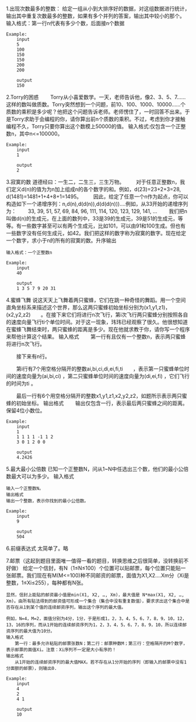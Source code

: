 1.出现次数最多的整数：
    给定一组从小到大排序好的数据，对这组数据进行统计，输出其中重复次数最多的整数，如果有多个并列的答案，输出其中较小的那个。
    输入格式：第一行n代表有多少个数，后面接n个数据
    
    Example:
        input
        5
        100
        150
        150
        200
        200

        output
        150


2.Torry的困惑
　　Torry从小喜爱数学。一天，老师告诉他，像2、3、5、7……这样的数叫做质数。Torry突然想到一个问题，前10、100、1000、10000……个质数的乘积是多少呢？他把这个问题告诉老师。老师愣住了，一时回答不出来。于是Torry求助于会编程的你，请你算出前n个质数的乘积。不过，考虑到你才接触编程不久，Torry只要你算出这个数模上50000的值。
    输入格式:仅包含一个正整数n，其中n<=100000。

    Example:
        input
        1

        output
        2


3.寂寞的数
    道德经曰：一生二，二生三，三生万物。
　　对于任意正整数n，我们定义d(n)的值为为n加上组成n的各个数字的和。例如，d(23)=23+2+3=28, d(1481)=1481+1+4+8+1=1495。
　　因此，给定了任意一个n作为起点，你可以构造如下一个递增序列：n,d(n),d(d(n)),d(d(d(n)))....例如，从33开始的递增序列为：
　　33, 39, 51, 57, 69, 84, 96, 111, 114, 120, 123, 129, 141, ...
　　我们把n叫做d(n)的生成元，在上面的数列中，33是39的生成元，39是51的生成元，等等。有一些数字甚至可以有两个生成元，比如101，可以由91和100生成。但也有一些数字没有任何生成元，如42。我们把这样的数字称为寂寞的数字。现在给定一个数字，求小于n的所有的寂寞的数。升序输出
    
    输入格式：一个正整数n

    Example:
        input
        40

        output
        1 3 5 7 9 20 31


4.蜜蜂飞舞
    说这天天上飞舞着两只蜜蜂，它们在跳一种奇怪的舞蹈。用一个空间直角坐标系来描述这个世界，那么这两只蜜蜂初始坐标分别为(x1,y1,z1)，(x2,y2,z2)　　。在接下来它们将进行n次飞行，第i次飞行两只蜜蜂分别按照各自的速度向量飞行ti个单位时间。对于这一现象，玮玮已经观察了很久。他很想知道在蜜蜂飞舞结束时，两只蜜蜂的距离是多少。现在他就求教于你，请你写一个程序来帮他计算这个结果。
输入格式
　　第一行有且仅有一个整数n，表示两只蜜蜂将进行n次飞行。

　　接下来有n行。

　　第i行有7个用空格分隔开的整数ai,bi,ci,di,ei,fi,ti　　，表示第一只蜜蜂单位时间的速度向量为(ai,bi,ci) ，第二只蜜蜂单位时间的速度向量为(di,ei,fi) ，它们飞行的时间为ti 。

　　最后一行有6个用空格分隔开的整数x1,y1,z1,x2,y2,z2，如题所示表示两只蜜蜂的初始坐标。
输出格式
　　输出仅包含一行，表示最后两只蜜蜂之间的距离。保留4位小数位。

    Example:
        input
        1
        1 1 1 1 -1 1 2
        3 0 1 2 0 0

        output
        4.2426

5.最大最小公倍数
    已知一个正整数N，问从1~N中任选出三个数，他们的最小公倍数最大可以为多少。
    输入格式

    输入一个正整数N。
    输出格式
    输出一个整数，表示你找到的最小公倍数。

    Example:
        input
        9

        output
        504

6.前缀表达式
    太简单了。略

7.邮票（这起到题目里面唯一值得一看的题目，转换思维之后很简单，没转换前不好做）
    给定一个信封，有N（1≤N≤100）个位置可以贴邮票，每个位置只能贴一张邮票。我们现在有M(M<=100)种不同邮资的邮票，面值为X1,X2….Xm分（Xi是整数，1≤Xi≤255），每种都有N张。

    显然，信封上能贴的邮资最小值是min(X1, X2, …, Xm)，最大值是 N*max(X1, X2, …,　　Xm)。由所有贴法得到的邮资值可形成一个集合（集合中没有重复数值），要求求出这个集合中是否存在从1到某个值的连续邮资序列，输出这个序列的最大值。

    例如，N=4，M=2，面值分别为4分，1分，于是形成1，2，3，4，5，6，7，8，9，10，12，13，16的序列，而从1开始的连续邮资序列为1，2，3，4，5，6，7，8，9，10，所以连续邮资序列的最大值为10分。
    输入格式
    　　第一行：最多允许粘贴的邮票张数N；第二行：邮票种数M；第三行：空格隔开的M个数字，表示邮票的面值Xi。注意：Xi序列不一定是大小有序的！
    输出格式
    　　从1开始的连续邮资序列的最大值MAX。若不存在从1分开始的序列（即输入的邮票中没有1分面额的邮票），则输出0.
    
    Example:
        input
        4
        2
        4 1

        output
        10


